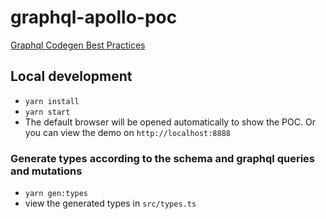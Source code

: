 # graphql-apollo-poc
[Graphql Codegen Best Practices](https://www.the-guild.dev/blog/graphql-codegen-best-practices)
## Local development
- `yarn install`
- `yarn start`
- The default browser will be opened automatically to show the POC. Or you can view the demo on `http://localhost:8888`
### Generate types according to the schema and graphql queries and mutations
- `yarn gen:types`
- view the generated types in `src/types.ts`